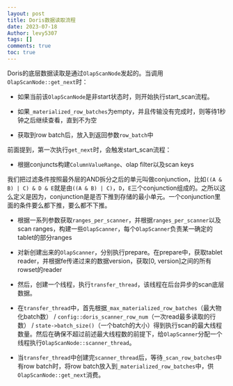 ```yaml
---
layout: post
title: Doris数据读取流程
date: 2023-07-18
Author: levy5307
tags: []
comments: true
toc: true
---
```


Doris的底层数据读取是通过`OlapScanNode`发起的。当调用`OlapScanNode::get_next`时：

- 如果当前该`OlapScanNode`是非start状态时，则开始执行start_scan流程。

- 如果`_materialized_row_batches`为empty，并且传输没有完成时，则等待1秒钟之后继续查看，直到不为空

- 获取到row batch后，放入到返回参数`row_batch`中

前面提到，第一次执行`get_next`时，会触发start_scan流程：

- 根据conjuncts构建`ColumnValueRange`、olap filter以及scan keys 

我们把过滤条件按照最外层的AND拆分之后的单元叫做conjunction，比如`((A & B) | C) & D & E`就是由`((A & B) | C)`，`D`，`E`三个conjunction组成的。之所以这么定义是因为，conjunction是是否下推到存储的最小单元。一个conjunction里面的条件要么都下推，要么都不下推。

- 根据一系列参数获取`ranges_per_scanner`，并根据`ranges_per_scanner`以及scan ranges，构建一些`OlapScanner`，每个`OlapScanner`负责某一确定的tablet的部分ranges

- 对新创建出来的`OlapScanner`，分别执行prepare。在prepare中，获取tablet reader，并根据fe传递过来的数据version，获取[0, version]之间的所有rowset的reader

- 然后，创建一个线程，执行`transfer_thread`，该线程在后台异步的scan底层数据。

- 在`transfer_thread`中，首先根据`_max_materialized_row_batches`（最大物化batch数） / `config::doris_scanner_row_num`（一次read最多读取的行数） / `state->batch_size()`（一个batch的大小）得到执行scan的最大线程数量。然后在确保不超过前述最大线程数的前提下，给`OlapScanner`分配一个线程执行`OlapScanNode::scanner_thread`。

- 当`transfer_thread`中创建完`scanner_thread`后，等待`_scan_row_batches`中有row batch时，将row batch放入到`_materialized_row_batches`中，供`OlapScanNode::get_next`消费。


